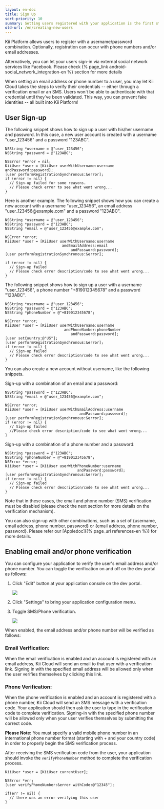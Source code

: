 ```yaml
---
layout: en-doc
title: Sign Up
sort-priority: 10
summary: Getting users registered with your application is the first step for user management.
old-url: /en/creating-new-users
---
```

Kii Platform allows users to register with a username/password combination.
Optionally, registration can occur with phone numbers and/or email addresses.

<p class="callout">Alternatively, you can let your users sign-in via external social network services like Facebook.  Please check {% page_link android-social_network_integration-en %} section for more details</p>

When setting an email address or phone number to a user, you may let Kii Cloud
takes the steps to verify their credentials -- either through a verification
email or an SMS. Users won't be able to authenticate with that credential until
they've been validated. This way, you can prevent fake identities -- all built
into Kii Platform!


## User Sign-up

The following snippet shows how to sign up a user with his/her username and
password.  In this case, a new user account is created with a username
"user\_123456" and a password "123ABC".

```objc
NSString *username = @"user_123456";
NSString *password = @"123ABC";

NSError *error = nil;
KiiUser *user = [KiiUser userWithUsername:username andPassword:password];
[user performRegistrationSynchronous:&error];
if (error != nil) {
  // Sign-up failed for some reasons.
  // Please check error to see what went wrong...
}
```

Here is another example.  The following snippet shows how you can create a new
account with a username "user\_123456", an email address
"user\_123456@example\.com" and a password "123ABC".

```objc
NSString *username = @"user_123456";
NSString *password = @"123ABC";
NSString *email = @"user_123456@example.com";

NSError *error;
KiiUser *user = [KiiUser userWithUsername:username 
                          andEmailAddress:email 
                              andPassword:password];
[user performRegistrationSynchronous:&error];

if (error != nil) {
  // Sign-up failed
  // Please check error description/code to see what went wrong...
}
```

The following snippet shows how to sign up a user with a username
"user\_123456", a phone number "+819012345678" and a password "123ABC".

```objc
NSString *username = @"user_123456";
NSString *password = @"123ABC";
NSString *phoneNumber = @"+819012345678";

NSError *error;
KiiUser *user = [KiiUser userWithUsername:username
                           andPhoneNumber:phoneNumber
                              andPassword:password];
[user setCountry:@"US"];
[user performRegistrationSynchronous:&error];
if (error != nil) {
  // Sign-up failed
  // Please check error description/code to see what went wrong...
}
```

You can also create a new account without username, like the following snippets.

Sign-up with a combination of an email and a password:

```objc
NSString *password = @"123ABC"; 
NSString *email = @"user_123456@example.com"; 

NSError *error; 
KiiUser *user = [KiiUser userWithEmailAddress:username
                                  andPassword:password]; 
[user performRegistrationSynchronous:&error];
if (error != nil) {
  // Sign-up failed 
  //Please check error description/code to see what went wrong... 
}
```

Sign-up with a combination of a phone number and a password:

```objc
NSString *password = @"123ABC"; 
NSString *phoneNumber = @"+819012345678"; 
NSError *error; 
KiiUser *user = [KiiUser userWithPhoneNumber:username 
                                 andPassword:password]; 
[user performRegistrationSynchronous:&error];
if (error != nil) {
  // Sign-up failed
  // Please check error description/code to see what went wrong... 
}
```

Note that in these cases, the email and phone number (SMS) verification must be
disabled (please check the next section for more details on the verification
mechanism).

You can also sign-up with other combinations, such as a set of {username, email
address, phone number, password} or {email address, phone number, password}.
Please refer our [Appledoc]({% page_url references-en %}) for more details.

## Enabling email and/or phone verification

You can configure your application to verify the user's email address and/or
phone number. You can toggle the verification on and off on the dev portal as
follows:

1. Click "Edit" button at your application console on the dev portal.

    ![](01.png)

1. Click "Settings" to bring your application configuration menu.

1. Toggle SMS/Phone verification.

    ![](02.png)

When enabled, the email address and/or phone number will be verified as follows:

### Email Verification:

When the email verification is enabled and an account is registered with an
email address, Kii Cloud will send an email to that user with a verification
link.  Signing in with the specified email address will be allowed only when
the user verifies themselves by clicking this link.

### Phone Verification:

When the phone verification is enabled and an account is registered with a
phone number, Kii Cloud will send an SMS message with a verification code. Your
application should then ask the user to type in the verification code to
complete verification.  Signing-in with the specified phone number will be
allowed only when your user verifies themselves by submitting the correct code.

**Please Note:** You must specify a valid mobile phone number in an
international phone number format (starting with + and your country code) in
order to properly begin the SMS verification process. 

After receiving the SMS verification code from the user, your application
should invoke the `verifyPhoneNumber` method to complete the verification
process.

```objc
KiiUser *user = [KiiUser currentUser]; 

NSError *err; 
[user verifyPhoneNumber:&error withCode:@"12345"]; 

if(err != nil) { 
  // there was an error verifying this user 
}
```
